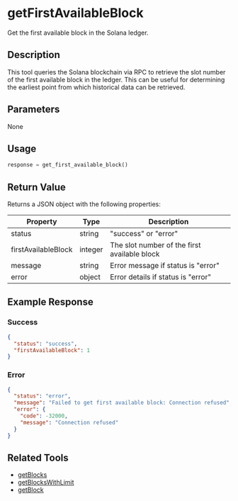 # getFirstAvailableBlock

Get the first available block in the Solana ledger.

## Description

This tool queries the Solana blockchain via RPC to retrieve the slot number of the first available block in the ledger. This can be useful for determining the earliest point from which historical data can be retrieved.

## Parameters

None

## Usage

```python
response = get_first_available_block()
```

## Return Value

Returns a JSON object with the following properties:

| Property | Type | Description |
|----------|------|-------------|
| status | string | "success" or "error" |
| firstAvailableBlock | integer | The slot number of the first available block |
| message | string | Error message if status is "error" |
| error | object | Error details if status is "error" |

## Example Response

### Success
```json
{
  "status": "success",
  "firstAvailableBlock": 1
}
```

### Error
```json
{
  "status": "error",
  "message": "Failed to get first available block: Connection refused",
  "error": {
    "code": -32000,
    "message": "Connection refused"
  }
}
```

## Related Tools

- [getBlocks](getBlocks.md)
- [getBlocksWithLimit](getBlocksWithLimit.md)
- [getBlock](getBlock.md) 